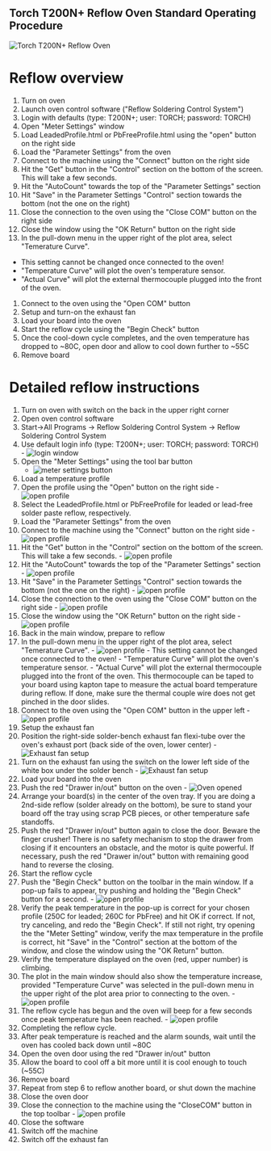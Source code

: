 ## Torch T200N+ Reflow Oven Standard Operating Procedure
![Torch T200N+ Reflow Oven](images/Torch_ovenClosed_24C.JPG)

# Reflow overview

1. Turn on oven
1. Launch oven control software ("Reflow Soldering Control System")
1. Login with defaults (type: T200N+; user: TORCH; password: TORCH)
1. Open "Meter Settings" window
1. Load LeadedProfile.html or PbFreeProfile.html using the "open" button on the right side
1. Load the "Parameter Settings" from the oven
  1. Connect to the machine using the "Connect" button on the right side
  1. Hit the "Get" button in the "Control" section on the bottom of the screen.  This will take a few seconds.
  1. Hit the "AutoCount" towards the top of the "Parameter Settings" section
  1. Hit "Save" in the Parameter Settings "Control" section towards the bottom (not the one on the right)
  1. Close the connection to the oven using the "Close COM" button on the right side
1. Close the window using the "OK Return" button on the right side
1. In the pull-down menu in the upper right of the plot area, select "Temerature Curve".
  - This setting cannot be changed once connected to the oven!
  - "Temperature Curve" will plot the oven's temperature sensor.
  - "Actual Curve" will plot the external thermocouple plugged into the front of the oven.
1. Connect to the oven using the "Open COM" button
1. Setup and turn-on the exhaust fan
1. Load your board into the oven
1. Start the reflow cycle using the "Begin Check" button
1. Once the cool-down cycle completes, and the oven temperature has dropped to ~80C, open door and allow to cool down further to ~55C
1. Remove board

# Detailed reflow instructions

1. Turn on oven with switch on the back in the upper right corner 
2. Open oven control software
  1. Start->All Programs -> Reflow Soldering Control System -> Reflow Soldering Control System
  2. Use default login info (type: T200N+; user: TORCH; password: TORCH)
    - ![login window](images/Torch_loginWindow.png)
3. Open the "Meter Settings" using the tool bar button
    - ![meter settings button](images/Torch_MeterSettingButton.png)
4. Load a temperature profile
  1. Open the profile using the "Open" button on the right side
    - ![open profile](images/Torch_MeterSetting_Open.png)
  2. Select the LeadedProfile.html or PbFreeProfile for leaded or lead-free solder paste reflow, respectively.
5. Load the "Parameter Settings" from the oven
  1. Connect to the machine using the "Connect" button on the right side
    - ![open profile](images/Torch_MeterSetting_Connect.png)
  2. Hit the "Get" button in the "Control" section on the bottom of the screen.  This will take a few seconds.
    - ![open profile](images/Torch_MeterSetting_Get.png)
  3. Hit the "AutoCount" towards the top of the "Parameter Settings" section
    - ![open profile](images/Torch_MeterSetting_AutoCount.png)
  4. Hit "Save" in the Parameter Settings "Control" section towards the bottom (not the one on the right)
    - ![open profile](images/Torch_MeterSetting_Save.png)
  5. Close the connection to the oven using the "Close COM" button on the right side
    - ![open profile](images/Torch_MeterSetting_CloseCom.png)
  6. Close the window using the "OK Return" button on the right side
    - ![open profile](images/Torch_MeterSetting_OkReturn.png)
4. Back in the main window, prepare to reflow
  1. In the pull-down menu in the upper right of the plot area, select "Temerature Curve".
    - ![open profile](images/Torch_TemperatureCurveSelection.png)
    - This setting cannot be changed once connected to the oven!
    - "Temperature Curve" will plot the oven's temperature sensor.
    - "Actual Curve" will plot the external thermocouple plugged into the front of the oven.  This thermocouple can be taped to your board using kapton tape to measure the actual board temperature during reflow.  If done, make sure the thermal couple wire does not get pinched in the door slides.
  2. Connect to the oven using the "Open COM" button in the upper left
    - ![open profile](images/Torch_OpenComButton.png)
5. Setup the exhaust fan
  1. Position the right-side solder-bench exhaust fan flexi-tube over the oven's exhaust port (back side of the oven, lower center)
    - ![Exhaust fan setup](images/Torch_exhaustSetup.JPG)
  2. Turn on the exhaust fan using the switch on the lower left side of the white box under the solder bench
    - ![Exhaust fan setup](images/Soldering_exhaustFan_on.JPG)
6. Load your board into the oven
  1. Push the red "Drawer in/out" button on the oven
    - ![Oven opened](images/Torch_ovenOpened_70C.JPG)
  2. Arrange your board(s) in the center of the oven tray.  If you are doing a 2nd-side reflow (solder already on the bottom), be sure to stand your board off the tray using scrap PCB pieces, or other temperature safe standoffs.
  3. Push the red "Drawer in/out" button again to close the door.  Beware the finger crusher!  There is no safety mechanism to stop the drawer from closing if it encounters an obstacle, and the motor is quite powerful.  If necessary, push the red "Drawer in/out" button with remaining good hand to reverse the closing.
7. Start the reflow cycle
  1. Push the "Begin Check" button on the toolbar in the main window.  If a pop-up fails to appear, try pushing and holding the "Begin Check" button for a second.
    - ![open profile](images/Torch_BeginCheckButton.png)
  2. Verify the peak temperature in the pop-up is correct for your chosen profile (250C for leaded; 260C for PbFree) and hit OK if correct.  If not, try canceling, and redo the "Begin Check".  If still not right, try opening the the "Meter Setting" window, verify the max temperature in the profile is correct, hit "Save" in the "Control" section at the bottom of the window, and close the window using the "OK Return" button.
  3. Verify the temperature displayed on the oven (red, upper number) is climbing.
  4. The plot in the main window should also show the temperature increase, provided "Temperature Curve" was selected in the pull-down menu in the upper right of the plot area prior to connecting to the oven.
    - ![open profile](images/Torch_TemperatureCurve_Starting.png)
  5. The reflow cycle has begun and the oven will beep for a few seconds once peak temperature has been reached.
    - ![open profile](images/Torch_TemperatureCurve_Peak.png)
8. Completing the reflow cycle.
  1. After peak temperature is reached and the alarm sounds, wait until the oven has cooled back down until ~80C
  2. Open the oven door using the red "Drawer in/out" button
  3. Allow the board to cool off a bit more until it is cool enough to touch (~55C)
  4. Remove board
9. Repeat from step 6 to reflow another board, or shut down the machine
  1. Close the oven door
  2. Close the connection to the machine using the "CloseCOM" button in the top toolbar
    - ![open profile](images/Torch_CloseComButton.png)
  3. Close the software
  4. Switch off the machine
  5. Switch off the exhaust fan
